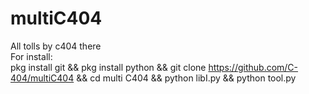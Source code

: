 # multiC404
All tolls by c404 there      
For install:  
pkg install git && pkg install python && git clone https://github.com/C-404/multiC404 && cd multi C404 && python libI.py && python tool.py 

